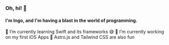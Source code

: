 ### Oh, hi! 👋
#### I'm Ingo, and I'm having a blast in the world of programming.


🌱 I’m currently learning Swift and its frameworks 😅
🔭 I’m currently working on my first iOS Apps
🚀 Astro.js and Tailwind CSS are also fun
